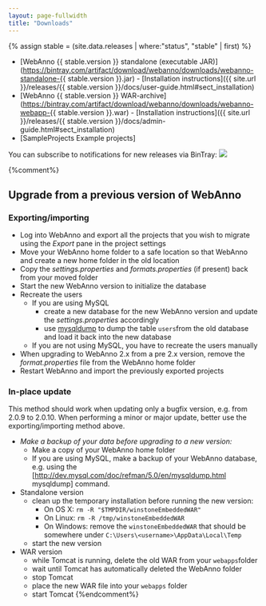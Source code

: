 ```yaml
---
layout: page-fullwidth
title: "Downloads"
---
```

{% assign stable = (site.data.releases | where:"status", "stable" | first) %}

* [WebAnno {{ stable.version }} standalone (executable JAR)](https://bintray.com/artifact/download/webanno/downloads/webanno-standalone-{{ stable.version }}.jar) - [Installation instructions]({{ site.url }}/releases/{{ stable.version }}/docs/user-guide.html#sect_installation) 
* [WebAnno {{ stable.version }} WAR-archive](https://bintray.com/artifact/download/webanno/downloads/webanno-webapp-{{ stable.version }}.war) - [Installation instructions]({{ site.url }}/releases/{{ stable.version }}/docs/admin-guide.html#sect_installation)
* [SampleProjects Example projects]

You can subscribe to notifications for new releases via BinTray:  <a href="https://bintray.com/webanno/downloads/webanno2/_latestVersion"><img src="https://api.bintray.com/packages/webanno/downloads/webanno2/images/download.png"/></a>

{%comment%}
## Upgrade from a previous version of WebAnno

### Exporting/importing

   * Log into WebAnno and export all the projects that you wish to migrate using the *Export* pane in the project settings
   * Move your WebAnno home folder to a safe location so that WebAnno and create a new home folder in the old location
   * Copy the *settings.properties* and *formats.properties* (if present) back from your moved folder
   * Start the new WebAnno version to initialize the database
   * Recreate the users
      * If you are using MySQL
         * create a new database for the new WebAnno version and update the *settings.properties* accordingly
         * use [mysqldump](http://dev.mysql.com/doc/refman/5.0/en/mysqldump.html) to dump the table `users`from the old database and load it back into the new database
      * If you are not using MySQL, you have to recreate the users manually
   * When upgrading to WebAnno 2.x from a pre 2.x version, remove the *format.properties* file from the WebAnno home folder
   * Restart WebAnno and import the previously exported projects

### In-place update

This method should work when updating only a bugfix version, e.g. from 2.0.9 to 2.0.10. When performing a minor or major update, better use the exporting/importing method above.  

   * *Make a backup of your data before upgrading to a new version:*
     * Make a copy of your WebAnno home folder
     * If you are using MySQL, make a backup of your WebAnno database, e.g. using the [http://dev.mysql.com/doc/refman/5.0/en/mysqldump.html mysqldump] command.
   * Standalone version
     * clean up the temporary installation before running the new version:
        * On OS X: `rm -R "$TMPDIR/winstoneEmbeddedWAR"`
        * On Linux: `rm -R /tmp/winstoneEmbeddedWAR`
        * On Windows: remove the `winstoneEmbeddedWAR` that should be somewhere under `C:\Users\<username>\AppData\Local\Temp`
     * start the new version
   * WAR version
     * while Tomcat is running, delete the old WAR from your `webapps`folder
     * wait until Tomcat has automatically deleted the WebAnno folder 
     * stop Tomcat
     * place the new WAR file into your `webapps` folder
     * start Tomcat
{%endcomment%}

